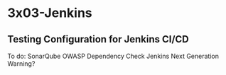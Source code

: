 # 3x03-Jenkins

## Testing Configuration for Jenkins CI/CD

To do:
SonarQube
OWASP Dependency Check
Jenkins Next Generation Warning?
